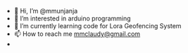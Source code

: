 - 👋 Hi, I’m @mmunjanja
- 👀 I’m interested in arduino programming
- 🌱 I’m currently learning code for Lora Geofencing System
- 📫 How to reach me mmclaudy@gmail.com
- 

<!---
mmunjanja/mmunjanja is a ✨ special ✨ repository because its `README.md` (this file) appears on your GitHub profile.
You can click the Preview link to take a look at your changes.
--->
